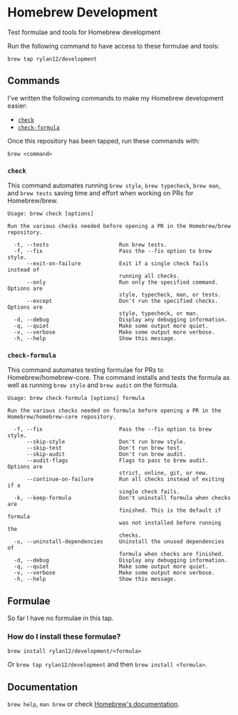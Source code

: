 # Homebrew Development

Test formulae and tools for Homebrew development

Run the following command to have access to these formulae and tools:

```
brew tap rylan12/development
```

## Commands

I've written the following commands to make my Homebrew development easier:

- [`check`](#check)
- [`check-formula`](#check-formula)

Once this repository has been tapped, run these commands with:

```
brew <command>
```

### `check`

This command automates running `brew style`, `brew typecheck`, `brew man`, and `brew tests` saving time and effort when working on PRs for Homebrew/brew.

```
Usage: brew check [options]

Run the various checks needed before opening a PR in the Homebrew/brew
repository.

  -t, --tests                      Run brew tests.
  -f, --fix                        Pass the --fix option to brew style.
      --exit-on-failure            Exit if a single check fails instead of
                                   running all checks.
      --only                       Run only the specified command. Options are
                                   style, typecheck, man, or tests.
      --except                     Don't run the specified checks. Options are
                                   style, typecheck, or man.
  -d, --debug                      Display any debugging information.
  -q, --quiet                      Make some output more quiet.
  -v, --verbose                    Make some output more verbose.
  -h, --help                       Show this message.
```

### `check-formula`

This command automates testing formulae for PRs to Homebrew/homebrew-core. The command installs and tests the formula as well as running `brew style` and `brew audit` on the formula.

```
Usage: brew check-formula [options] formula

Run the various checks needed on formula before opening a PR in the
Homebrew/homebrew-core repository.

  -f, --fix                        Pass the --fix option to brew style.
      --skip-style                 Don't run brew style.
      --skip-test                  Don't run brew test.
      --skip-audit                 Don't run brew audit.
      --audit-flags                Flags to pass to brew audit. Options are
                                   strict, online, git, or new.
      --continue-on-failure        Run all checks instead of exiting if a
                                   single check fails.
  -k, --keep-formula               Don't uninstall formula when checks are
                                   finished. This is the default if formula
                                   was not installed before running the
                                   checks.
  -u, --uninstall-dependencies     Uninstall the unused dependencies of
                                   formula when checks are finished.
  -d, --debug                      Display any debugging information.
  -q, --quiet                      Make some output more quiet.
  -v, --verbose                    Make some output more verbose.
  -h, --help                       Show this message.
```

## Formulae

So far I have no formulae in this tap.

### How do I install these formulae?
`brew install rylan12/development/<formula>`

Or `brew tap rylan12/development` and then `brew install <formula>`.

## Documentation
`brew help`, `man brew` or check [Homebrew's documentation](https://docs.brew.sh).
